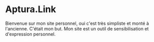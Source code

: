 # Aptura.Link

Bienvenue sur mon site personnel, oui c'est très simpliste et monté à l'ancienne. C'était mon but. Mon site est un outil de sensibilisation et d'expression personnel.
